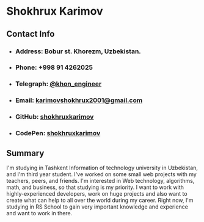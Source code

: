 # Shokhrux Karimov


## Contact Info
* ### Address: Bobur st. Khorezm, Uzbekistan.
* ### Phone: +998 91 4262025
* ### Telegraph: [@khon_engineer](https://t.me/khon_engineer)
* ### Email: karimovshokhrux2001@gmail.com
* ### GitHub: [shokhruxkarimov](https://github.com/shokhruxkarimov/)
* ### CodePen: [shokhruxkarimov](https://codepen.io/Khon-Engineer)


## Summary

I'm studying in Tashkent Information of technology university in Uzbekistan, and I'm third year student. I've worked on some small web projects with my teachers, peers, and friends. I'm interested in Web technology, algorithms, math, and business, so that studying is my priority. I want to work with highly-experienced developers, work on huge projects and also want to create what can help to all over the world during my career. Right now, I'm studying in RS School to gain very important knowledge and experience and want to work in there.
